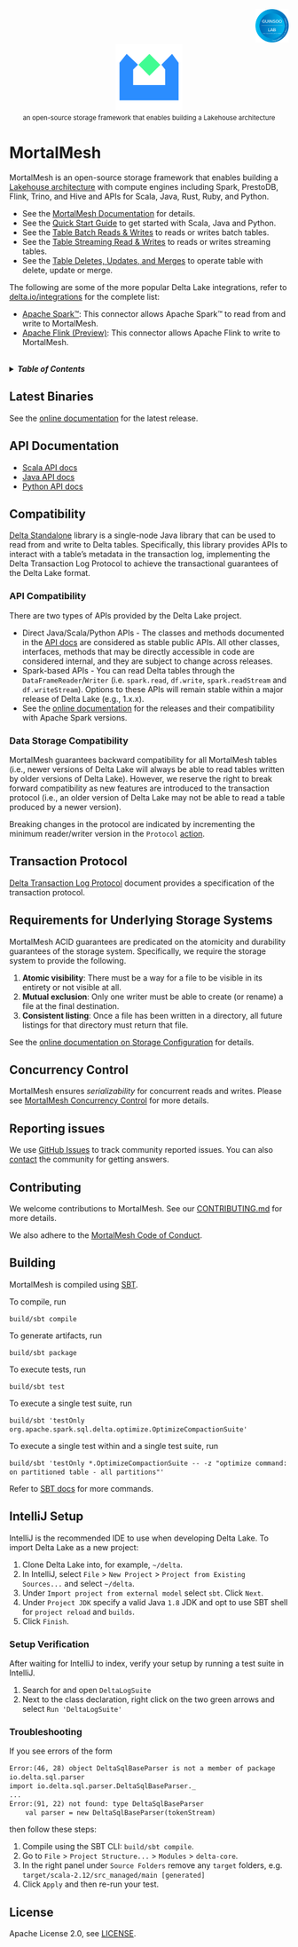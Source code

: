 <div align="right">
    <img src="assets/guinsoolab-badge.png" width="60" alt="badge">
    <br />
</div>
<div align="center">
   <img src="assets/mortalmesh.svg" width="120" alt="hurricanedb"/>
   <br/>
   <small>an open-source storage framework that enables building a Lakehouse architecture</small>
</div>

# MortalMesh

MortalMesh is an open-source storage framework that enables building a [Lakehouse architecture](http://cidrdb.org/cidr2021/papers/cidr2021_paper17.pdf) with compute engines including Spark, PrestoDB, Flink, Trino, and Hive and APIs for Scala, Java, Rust, Ruby, and Python. 
* See the [MortalMesh Documentation](https://ciusji.gitbook.io/guinsoolab/products/data-storage/mortalmesh) for details.
* See the [Quick Start Guide](https://ciusji.gitbook.io/guinsoolab/products/data-storage/mortalmesh/quickstart) to get started with Scala, Java and Python.
* See the [Table Batch Reads & Writes](https://ciusji.gitbook.io/guinsoolab/products/data-storage/mortalmesh/table-batch-reads-and-writes) to reads or writes batch tables.
* See the [Table Streaming Read & Writes](https://ciusji.gitbook.io/guinsoolab/products/data-storage/mortalmesh/table-streaming-reads-and-writes) to reads or writes streaming tables.
* See the [Table Deletes, Updates, and Merges](https://ciusji.gitbook.io/guinsoolab/products/data-storage/mortalmesh/table-deletes-updates-and-merges) to operate table with delete, update or merge.

The following are some of the more popular Delta Lake integrations, refer to [delta.io/integrations](https://delta.io/integrations/) for the complete list:

* [Apache Spark™](https://ciusji.gitbook.io/guinsoolab/products/data-storage/mortalmesh/connectors/apache-spark): This connector allows Apache Spark™ to read from and write to MortalMesh.
* [Apache Flink (Preview)](https://ciusji.gitbook.io/guinsoolab/products/data-storage/mortalmesh/connectors/apache-flink): This connector allows Apache Flink to write to MortalMesh.

<br/>

<details>
<summary><strong><em>Table of Contents</em></strong></summary>

* [Latest binaries](#latest-binaries)
* [API Documentation](#api-documentation)
* [Compatibility](#compatibility)
  * [API Compatibility](#api-compatibility)
  * [Data Storage Compatibility](#data-storage-compatibility)
* [Building](#building)
* [Transaction Protocol](#transaction-protocol)
* [Requirements for Underlying Storage Systems](#requirements-for-underlying-storage-systems)
* [Concurrency Control](#concurrency-control)
* [Reporting issues](#reporting-issues)
* [Contributing](#contributing)
* [License](#license)
* [Community](#community)
</details>


## Latest Binaries

See the [online documentation](https://docs.delta.io/latest/) for the latest release.

## API Documentation

* [Scala API docs](https://docs.delta.io/latest/delta-apidoc.html)
* [Java API docs](https://docs.delta.io/latest/api/java/index.html)
* [Python API docs](https://docs.delta.io/latest/api/python/index.html)

## Compatibility
[Delta Standalone](https://docs.delta.io/latest/delta-standalone.html) library is a single-node Java library that can be used to read from and write to Delta tables. Specifically, this library provides APIs to interact with a table’s metadata in the transaction log, implementing the Delta Transaction Log Protocol to achieve the transactional guarantees of the Delta Lake format.


### API Compatibility

There are two types of APIs provided by the Delta Lake project. 

- Direct Java/Scala/Python APIs - The classes and methods documented in the [API docs](https://docs.delta.io/latest/delta-apidoc.html) are considered as stable public APIs. All other classes, interfaces, methods that may be directly accessible in code are considered internal, and they are subject to change across releases.
- Spark-based APIs - You can read Delta tables through the `DataFrameReader`/`Writer` (i.e. `spark.read`, `df.write`, `spark.readStream` and `df.writeStream`). Options to these APIs will remain stable within a major release of Delta Lake (e.g., 1.x.x).
- See the [online documentation](https://docs.delta.io/latest/releases.html) for the releases and their compatibility with Apache Spark versions.


### Data Storage Compatibility

MortalMesh guarantees backward compatibility for all MortalMesh tables (i.e., newer versions of Delta Lake will always be able to read tables written by older versions of Delta Lake). However, we reserve the right to break forward compatibility as new features are introduced to the transaction protocol (i.e., an older version of Delta Lake may not be able to read a table produced by a newer version).

Breaking changes in the protocol are indicated by incrementing the minimum reader/writer version in the `Protocol` [action](https://github.com/delta-io/delta/blob/master/core/src/test/scala/org/apache/spark/sql/delta/ActionSerializerSuite.scala).


## Transaction Protocol

[Delta Transaction Log Protocol](PROTOCOL.md) document provides a specification of the transaction protocol.

## Requirements for Underlying Storage Systems

MortalMesh ACID guarantees are predicated on the atomicity and durability guarantees of the storage system. Specifically, we require the storage system to provide the following.

1. **Atomic visibility**: There must be a way for a file to be visible in its entirety or not visible at all.
2. **Mutual exclusion**: Only one writer must be able to create (or rename) a file at the final destination.
3. **Consistent listing**: Once a file has been written in a directory, all future listings for that directory must return that file.

See the [online documentation on Storage Configuration](https://docs.delta.io/latest/delta-storage.html) for details.

## Concurrency Control

MortalMesh ensures _serializability_ for concurrent reads and writes. Please see [MortalMesh Concurrency Control](https://docs.delta.io/latest/delta-concurrency.html) for more details.

## Reporting issues

We use [GitHub Issues](https://github.com/GuinsooLab/mortalmesh/issues) to track community reported issues. You can also [contact](#community) the community for getting answers.

## Contributing 

We welcome contributions to MortalMesh. See our [CONTRIBUTING.md](https://github.com/delta-io/delta/blob/master/CONTRIBUTING.md) for more details.

We also adhere to the [MortalMesh Code of Conduct](https://github.com/delta-io/delta/blob/master/CODE_OF_CONDUCT.md).

## Building

MortalMesh is compiled using [SBT](https://www.scala-sbt.org/1.x/docs/Command-Line-Reference.html).

To compile, run

    build/sbt compile

To generate artifacts, run

    build/sbt package

To execute tests, run

    build/sbt test

To execute a single test suite, run

    build/sbt 'testOnly org.apache.spark.sql.delta.optimize.OptimizeCompactionSuite'

To execute a single test within and a single test suite, run

    build/sbt 'testOnly *.OptimizeCompactionSuite -- -z "optimize command: on partitioned table - all partitions"'

Refer to [SBT docs](https://www.scala-sbt.org/1.x/docs/Command-Line-Reference.html) for more commands.

## IntelliJ Setup

IntelliJ is the recommended IDE to use when developing Delta Lake. To import Delta Lake as a new project:
1. Clone Delta Lake into, for example, `~/delta`.
2. In IntelliJ, select `File` > `New Project` > `Project from Existing Sources...` and select `~/delta`.
3. Under `Import project from external model` select `sbt`. Click `Next`.
4. Under `Project JDK` specify a valid Java `1.8` JDK and opt to use SBT shell for `project reload` and `builds`.
5. Click `Finish`.

### Setup Verification

After waiting for IntelliJ to index, verify your setup by running a test suite in IntelliJ.
1. Search for and open `DeltaLogSuite`
2. Next to the class declaration, right click on the two green arrows and select `Run 'DeltaLogSuite'`

### Troubleshooting

If you see errors of the form

```
Error:(46, 28) object DeltaSqlBaseParser is not a member of package io.delta.sql.parser
import io.delta.sql.parser.DeltaSqlBaseParser._
...
Error:(91, 22) not found: type DeltaSqlBaseParser
    val parser = new DeltaSqlBaseParser(tokenStream)
```

then follow these steps:
1. Compile using the SBT CLI: `build/sbt compile`.
2. Go to `File` > `Project Structure...` > `Modules` > `delta-core`.
3. In the right panel under `Source Folders` remove any `target` folders, e.g. `target/scala-2.12/src_managed/main [generated]`
4. Click `Apply` and then re-run your test.

## License

Apache License 2.0, see [LICENSE](https://github.com/delta-io/delta/blob/master/LICENSE.txt).
